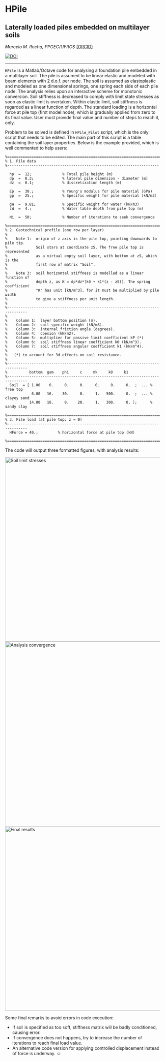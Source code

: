 # HPile
## Laterally loaded piles embedded on multilayer soils

_Marcelo M. Rocha, PPGEC/UFRGS_ [(ORCID)](https://orcid.org/0000-0001-5640-1020)

[![DOI](https://zenodo.org/badge/144635795.svg)](https://zenodo.org/badge/latestdoi/144635795)

___

```HPile``` is a Matlab/Octave code for analysing a foundation pile embedded in a multilayer soil.
The pile is assumed to be linear elastic and modeled with beam elements with 2 d.o.f. per node.
The soil is assumed as elastoplastic and modeled as one dimensional springs, one spring each side of each pile node. 
The analysis relies upon an interactive scheme for monotonic conversion.
Soil stiffness is decreased to comply with limit state stresses as soon as elastic limit is overtaken.
Within elastic limit, soil stiffness is regarded as a linear function of depth.
The standard loading is a horizontal force at pile top (first model node), which is gradually applied
from zero to its final value. User must provide final value and number of steps to reach it, only.

Problem to be solved is defined in ```HPile_Pilot``` script, which is the only script that needs to be edited.
The main part of this script is a table containing the soil layer properties. 
Below is the example provided, which is well commented to help users:

```
%===============================================================================
% 1. Pile data
%-------------------------------------------------------------------------------
  hp  =  12;              % Total pile height (m)
  dp  =  0.3;             % lateral pile dimension - diameter (m)
  dz  =  0.1;             % discretization length (m)

  Ep  =  30.;             % Young's modulus for pile material (GPa)
  gp  =  25.;             % Specific weight for pile material (kN/m3)

  gW  =  9.81;            % Specific weight for water (kN/m3)
  zW  =  4.;              % Water table depth from pile top (m)

  Ni  =  50;              % Number of iterations to seek convergence

%===============================================================================
% 2. Geotechnical profile (one row per layer)
%
%    Note 1:  origin of z axis is the pile top, pointing downwards to pile tip.
%             Soil stars at coordinate zS. The free pile top is represented
%             as a virtual empty soil layer, with bottom at zS, which is the
%             first row of matrix "Soil".
%
%    Note 3:  soil horizontal stiffness is modelled as a linear function of
%             depth z, as K = dp*dz*[k0 + k1*(z - zS)]. The spring coefficient
%             "K" has unit [kN/m^3], for it must be multiplied by pile width
%             to give a stiffness per unit length.
%
%-------------------------------------------------------------------------------
%
%    Column 1:  layer bottom position (m).
%    Column 2:  soil specific weight (kN/m3).
%    Column 3:  internal friction angle (degrees).
%    Column 4:  coesion (kN/m2).
%    Column 5:  multiplier for passive limit coefficient kP (*)
%    Column 6:  soil stiffness linear coefficient k0 (kN/m^3).
%    Column 7:  soil stiffness angular coefficient k1 (kN/m^4).
%
%   (*) to account for 3d effects on soil resistance.
%
%-------------------------------------------------------------------------------
%          bottom  gam    phi     c     mk     k0     k1  
%-------------------------------------------------------------------------------
  Soil  = [ 1.00    0.     0.     0.     0.     0.     0.  ;  ... % free top
            6.00   16.    30.     0.     1.   500.     0.  ;  ... % clayey sand
           14.00   18.     0.    20.     1.   300.     0. ];      % sandy clay

%===============================================================================
% 3. Pile load (at pile top: z = 0)
%-------------------------------------------------------------------------------
  HForce = 40.;         % horizontal force at pile top (kN)

%===============================================================================

```

The code will output three formatted figures, with analysis results:

<img src="docs/Example_01_SoilStresses.png" alt="Soil limit stresses"  width="600px"/>  
<img src="docs/Example_01_Convergence.png"  alt="Analysis convergence" width="600px"/>  
<img src="docs/Example_01_FinalResults.png" alt="Final results"        width="600px"/>  

Some final remarks to avoid errors in code execution:

* If soil is specified as too soft, stiffness matrix will be badly conditioned, causing error.
* If convergence does not happens, try to increase the number of iterations to reach final load value.
* An alternative code version for applying controlled displacement instead of force is underway. :relaxed:





